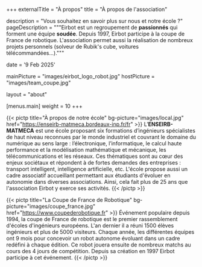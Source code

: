 +++
externalTitle = "À propos"
title = "À propos de l'association"

description = "Vous souhaitez en savoir plus sur nous et notre école ?"
pageDescription = """Eirbot est un regroupement de **passionnés** qui forment une
équipe **soudée**. Depuis 1997, Eirbot participe à la coupe de France de
robotique. L'association permet aussi la réalisation de nombreux projets
personnels (solveur de Rubik's cube, voitures télécommandées...)."""

date = '9 Feb 2025'

mainPicture = "images/eirbot_logo_robot.jpg"
hostPicture = "images/team_coupe.jpg"

layout = "about"

[menus.main]
  weight = 10
+++

{{< pictp title="À propos de notre école" bg-picture="images/local.jpg"
href="https://enseirb-matmeca.bordeaux-inp.fr/fr" >}}
L’**ENSEIRB-MATMECA** est une école proposant six formations
d’ingénieurs spécialistes de haut niveau reconnues par le monde
industriel et couvrant le domaine du numérique au sens large :
l’électronique, l’informatique, le calcul haute performance et la
modélisation mathématique et mécanique, les télécommunications
et les réseaux. Ces thématiques sont au cœur des enjeux sociétaux
et répondent à de fortes demandes des entreprises : transport
intelligent, intelligence artificielle, etc.
L'école propose aussi un cadre associatif accueillant
permettant aux étudiants d'évoluer en autonomie dans
diverses associations. Ainsi, cela fait plus de 25 ans que
l'association Eirbot y exerce ses activités.
{{< /pictp >}}

{{< pictp title="La Coupe de France de Robotique"
bg-picture="images/coupe_france.jpg" href="https://www.coupederobotique.fr" >}}
Événement populaire depuis 1994, la coupe de France de
robotique est le premier rassemblement d'écoles d'ingénieurs
européens. L'an dernier il a réuni 1500 élèves ingénieurs et plus de
5000 visiteurs.
Chaque année, les différentes équipes ont 9 mois pour concevoir
un robot autonome évoluant dans un cadre redéfini à chaque
édition. Ce robot jouera ensuite de nombreux matchs au cours des
4 jours de compétition.
Depuis sa création en 1997 Eirbot participe à cet événement.
{{< /pictp >}}
